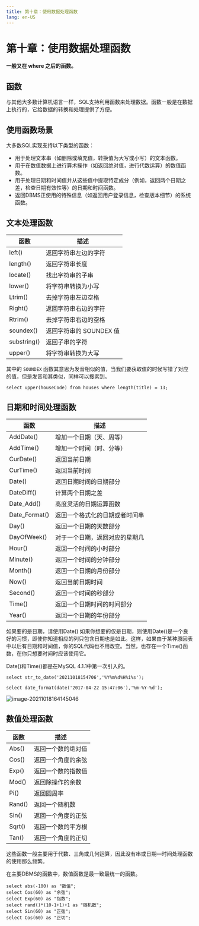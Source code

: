 ```yaml
---
title: 第十章：使用数据处理函数
lang: en-US
---
```


# 第十章：使用数据处理函数

**一般又在 where 之后的函数。**
## 函数

与其他大多数计算机语言一样，SQL支持利用函数来处理数据。函数一般是在数据上执行的，它给数据的转换和处理提供了方便。


## 使用函数场景

大多数SQL实现支持以下类型的函数：

- 用于处理文本串（如删除或填充值，转换值为大写或小写）的文本函数。
- 用于在数值数据上进行算术操作（如返回绝对值，进行代数运算）的数值函数。
- 用于处理日期和时间值并从这些值中提取特定成分（例如，返回两个日期之差，检查日期有效性等）的日期和时间函数。
- 返回DBMS正使用的特殊信息（如返回用户登录信息，检查版本细节）的系统函数。

## 文本处理函数

| 函数 | 描述 |
|------|-----|
| left() | 返回字符串左边的字符 |
| length() | 返回字符串长度 |
| locate() | 找出字符串的子串 |
| lower() | 将字符串转换为小写 |
| Ltrim() | 去掉字符串左边空格 |
| Right() | 返回字符串右边的字符 |
| Rtrim() | 去掉字符串右边的空格 |
| soundex() | 返回字符串的 SOUNDEX 值 |
| substring() | 返回子串的字符 |
| upper() | 将字符串转换为大写 |

其中的 `SOUNDEX` 函数其意思为发音相似的值，当我们要获取值的时候写错了对应的值，但是发音和其类似，同样可以搜索到。

~~~mysql
select upper(houseCode) from houses where length(title) = 13;
~~~

## 日期和时间处理函数

| 函数 | 描述 |
|------|-----|
| AddDate() | 增加一个日期（天、周等） |
| AddTime() | 增加一个时间（时、分等） |
| CurDate() | 返回当前日期 |
| CurTime() | 返回当前时间 |
| Date() | 返回日期时间的日期部分 |
| DateDiff() | 计算两个日期之差 |
| Date_Add() | 高度灵活的日期运算函数 |
| Date_Format() | 返回一个格式化的日期或者时间串 |
| Day() | 返回一个日期的天数部分 |
| DayOfWeek() | 对于一个日期，返回对应的星期几 |
| Hour() | 返回一个时间的小时部分 |
| Minute() | 返回一个时间的分钟部分 |
| Month() | 返回一个日期的月份部分 |
| Now() | 返回当前日期时间 |
| Second() | 返回一个时间的秒部分 |
| Time() | 返回一个日期时间的时间部分 |
| Year() | 返回一个日期的年份部分 |


如果要的是日期，请使用Date() 如果你想要的仅是日期，则使用Date()是一个良好的习惯，即使你知道相应的列只包含日期也是如此。这样，如果由于某种原因表中以后有日期和时间值，你的SQL代码也不用改变。当然，也存在一个Time()函数，在你只想要时间时应该使用它。 

Date()和Time()都是在MySQL 4.1.1中第一次引入的。

~~~mysql
select str_to_date('20211018154706','%Y%m%d%H%i%s');

select date_format(date('2017-04-22 15:47:06'),'%m-%Y-%d'); 
~~~

![image-20211018164145046](https://gitee.com/sue201982/mysql/raw/master/img/202110292230212.png)

## 数值处理函数

| 函数 | 描述 |
|------|-----|
| Abs() | 返回一个数的绝对值 |
| Cos() | 返回一个角度的余弦 |
| Exp() | 返回一个数的指数值 |
| Mod() | 返回除操作的余数 |
| Pi() | 返回圆周率 |
| Rand() | 返回一个随机数 |
| Sin() | 返回一个角度的正弦 |
| Sqrt() | 返回一个数的平方根 |
| Tan() | 返回一个角度的正切 |

这些函数一般主要用于代数、三角或几何运算，因此没有串或日期—时间处理函数的使用那么频繁。

在主要DBMS的函数中，数值函数是最一致最统一的函数。

~~~mysql
select abs(-100) as "数值";
select Cos(60) as "余弦";
select Exp(60) as "指数";
select rand()*(10-1+1)+1 as "随机数";
select Sin(60) as "正弦";
select Cos(60) as "正切";
~~~